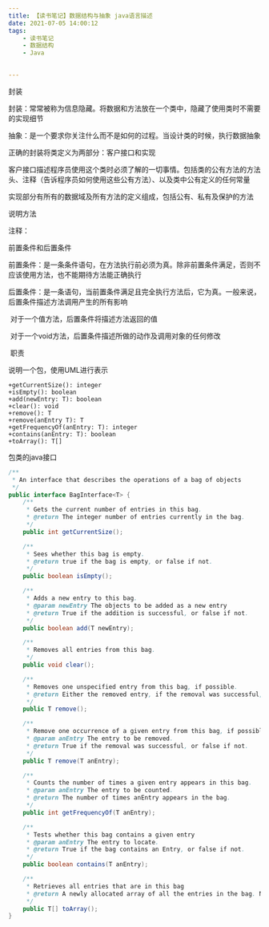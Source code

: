 ```yaml
---
title: 【读书笔记】数据结构与抽象 java语言描述
date: 2021-07-05 14:00:12
tags:
    - 读书笔记
    - 数据结构
    - Java

    
---
```


封装

封装：常常被称为信息隐藏。将数据和方法放在一个类中，隐藏了使用类时不需要的实现细节

抽象：是一个要求你关注什么而不是如何的过程。当设计类的时候，执行数据抽象

正确的封装将类定义为两部分：客户接口和实现

​	客户接口描述程序员使用这个类时必须了解的一切事情。包括类的公有方法的方法头、注释（告诉程序员如何使用这些公有方法）、以及类中公有定义的任何常量

​	实现部分有所有的数据域及所有方法的定义组成，包括公有、私有及保护的方法

说明方法

注释：

前置条件和后置条件

​	前置条件：是一条条件语句，在方法执行前必须为真。除非前置条件满足，否则不应该使用方法，也不能期待方法能正确执行

​	后置条件：是一条语句，当前置条件满足且完全执行方法后，它为真。一般来说，后置条件描述方法调用产生的所有影响

​		对于一个值方法，后置条件将描述方法返回的值

​		对于一个void方法，后置条件描述所做的动作及调用对象的任何修改

​	职责



说明一个包，使用UML进行表示

```
+getCurrentSize(): integer
+isEmpty(): boolean
+add(newEntry: T): boolean
+clear(): void
+remove(): T
+remove(anEntry T): T
+getFrequencyOf(anEntry: T): integer
+contains(anEntry: T): boolean
+toArray(): T[]
```



包类的java接口

```java
/**
 * An interface that describes the operations of a bag of objects
 */
public interface BagInterface<T> {
    /**
     * Gets the current number of entries in this bag.
     * @return The integer number of entries currently in the bag.
     */
    public int getCurrentSize();

    /**
     * Sees whether this bag is empty.
     * @return true if the bag is empty, or false if not.
     */
    public boolean isEmpty();

    /**
     * Adds a new entry to this bag.
     * @param newEntry The objects to be added as a new entry
     * @return True if the addition is successful, or false if not.
     */
    public boolean add(T newEntry);

    /**
     * Removes all entries from this bag.
     */
    public void clear();

    /**
     * Removes one unspecified entry from this bag, if possible.
     * @return Either the removed entry, if the removal was successful, or null.
     */
    public T remove();

    /**
     * Remove one occurrence of a given entry from this bag, if possible.
     * @param anEntry The entry to be removed.
     * @return True if the removal was successful, or false if not.
     */
    public T remove(T anEntry);

    /**
     * Counts the number of times a given entry appears in this bag.
     * @param anEntry The entry to be counted.
     * @return The number of times anEntry appears in the bag.
     */
    public int getFrequencyOf(T anEntry);

    /**
     * Tests whether this bag contains a given entry
     * @param anEntry The entry to locate.
     * @return True if the bag contains an Entry, or false if not.
     */
    public boolean contains(T anEntry);

    /**
     * Retrieves all entries that are in this bag
     * @return A newly allocated array of all the entries in the bag. Note: If the bag is empty, the returned array is empty.
     */
    public T[] toArray();
}
```


